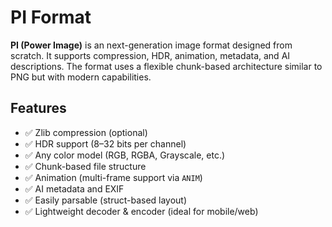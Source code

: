# PI Format

**PI (Power Image)** is an next-generation image format designed from scratch. It supports compression, HDR, animation, metadata, and AI descriptions. The format uses a flexible chunk-based architecture similar to PNG but with modern capabilities.


## Features

- ✅ Zlib compression (optional)
- ✅ HDR support (8–32 bits per channel)
- ✅ Any color model (RGB, RGBA, Grayscale, etc.)
- ✅ Chunk-based file structure
- ✅ Animation (multi-frame support via `ANIM`)
- ✅ AI metadata and EXIF
- ✅ Easily parsable (struct-based layout)
- ✅ Lightweight decoder & encoder (ideal for mobile/web)

